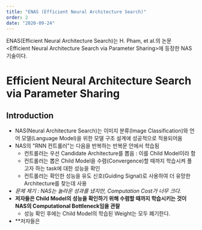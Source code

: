 ```yaml
---
title: "ENAS (Efficient Neural Architecture Search)"
order: 2
date: "2020-09-24"
---
```


ENAS(Efficient Neural Architecture Search)는 H. Pham, et al.의 논문 \<Efficient Neural Architecture Search via Parameter Sharing\>에 등장한 NAS 기술이다.

# Efficient Neural Architecture Search via Parameter Sharing

## Introduction

- NAS(Neural Architecture Search)는 이미지 분류(Image Classification)와 언어 모델(Language Model)을 위한 모델 구조 설계에 성공적으로 적용되어옴
- NAS의 "RNN 컨트롤러"는 다음을 반복하는 반복문 안에서 학습됨
  - 컨트롤러는 우선 Candidate Architecture를 뽑음 : 이를 Child Model이라 함
  - 컨트롤러는 뽑은 Child Model을 수렴(Convergence)할 때까지 학습시켜 풀고자 하는 task에 대한 성능을 확인
  - 컨트롤러는 확인한 성능을 유도 신호(Guiding Signal)로 사용하여 더 유망한 Architecture를 찾는데 사용
- *문제 제기 : NAS는 놀라운 성과를 냈지만, Computation Cost가 너무 크다.*
- **저자들은 Child Model의 성능을 확인하기 위해 수렴할 때까지 학습시키는 것이 NAS의 Computational Bottleneck임을 관찰**
  - 성능 확인 후에는 Child Model의 학습된 Weight는 모두 폐기한다.
- **저자들은 